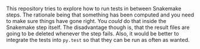 This repository tries to explore how to run tests in between Snakemake steps. The rationale being that something has been computed and you need to make sure things have gone right. You _could_ do that inside the Snakemake step itself. The disadvantage though is, that the result files are going to be deleted whenever the step fails. Also, it would be better to integrate the tests into `py.test` so that they can be run as often as wanted.
